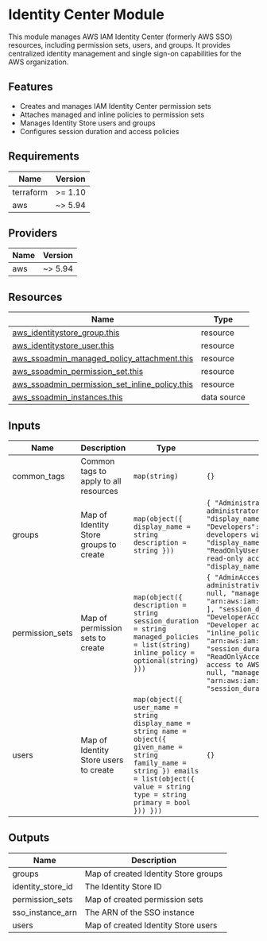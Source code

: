 # Identity Center Module

This module manages AWS IAM Identity Center (formerly AWS SSO) resources, including permission sets, users, and groups. It provides centralized identity management and single sign-on capabilities for the AWS organization.

## Features

- Creates and manages IAM Identity Center permission sets
- Attaches managed and inline policies to permission sets
- Manages Identity Store users and groups
- Configures session duration and access policies

<!-- BEGIN_TF_DOCS -->
## Requirements

| Name      | Version |
| --------- | ------- |
| terraform | >= 1.10 |
| aws       | ~> 5.94 |

## Providers

| Name | Version |
| ---- | ------- |
| aws  | ~> 5.94 |

## Resources

| Name                                                                                                                                                                | Type        |
| ------------------------------------------------------------------------------------------------------------------------------------------------------------------- | ----------- |
| [aws_identitystore_group.this](https://registry.terraform.io/providers/hashicorp/aws/latest/docs/resources/identitystore_group)                                     | resource    |
| [aws_identitystore_user.this](https://registry.terraform.io/providers/hashicorp/aws/latest/docs/resources/identitystore_user)                                       | resource    |
| [aws_ssoadmin_managed_policy_attachment.this](https://registry.terraform.io/providers/hashicorp/aws/latest/docs/resources/ssoadmin_managed_policy_attachment)       | resource    |
| [aws_ssoadmin_permission_set.this](https://registry.terraform.io/providers/hashicorp/aws/latest/docs/resources/ssoadmin_permission_set)                             | resource    |
| [aws_ssoadmin_permission_set_inline_policy.this](https://registry.terraform.io/providers/hashicorp/aws/latest/docs/resources/ssoadmin_permission_set_inline_policy) | resource    |
| [aws_ssoadmin_instances.this](https://registry.terraform.io/providers/hashicorp/aws/latest/docs/data-sources/ssoadmin_instances)                                    | data source |

## Inputs

| Name             | Description                            | Type                                                                                                                                                                                               | Default                                                                                                                                                                                                                                                                                                                                                                                                                                                                                                                                                                                                    | Required |
| ---------------- | -------------------------------------- | -------------------------------------------------------------------------------------------------------------------------------------------------------------------------------------------------- | ---------------------------------------------------------------------------------------------------------------------------------------------------------------------------------------------------------------------------------------------------------------------------------------------------------------------------------------------------------------------------------------------------------------------------------------------------------------------------------------------------------------------------------------------------------------------------------------------------------- | :------: |
| common\_tags     | Common tags to apply to all resources  | `map(string)`                                                                                                                                                                                      | `{}`                                                                                                                                                                                                                                                                                                                                                                                                                                                                                                                                                                                                       |    no    |
| groups           | Map of Identity Store groups to create | ```map(object({ display_name = string description = string }))```                                                                                                                                  | ```{ "Administrators": { "description": "System administrators with full access", "display_name": "Administrators" }, "Developers": { "description": "Application developers with limited access", "display_name": "Developers" }, "ReadOnlyUsers": { "description": "Users with read-only access to resources", "display_name": "Read-Only Users" } }```                                                                                                                                                                                                                                                  |    no    |
| permission\_sets | Map of permission sets to create       | ```map(object({ description = string session_duration = string managed_policies = list(string) inline_policy = optional(string) }))```                                                             | ```{ "AdminAccess": { "description": "Full administrative access", "inline_policy": null, "managed_policies": [ "arn:aws:iam::aws:policy/AdministratorAccess" ], "session_duration": "PT8H" }, "DeveloperAccess": { "description": "Developer access with limited permissions", "inline_policy": null, "managed_policies": [ "arn:aws:iam::aws:policy/PowerUserAccess" ], "session_duration": "PT4H" }, "ReadOnlyAccess": { "description": "Read-only access to AWS resources", "inline_policy": null, "managed_policies": [ "arn:aws:iam::aws:policy/ReadOnlyAccess" ], "session_duration": "PT2H" } }``` |    no    |
| users            | Map of Identity Store users to create  | ```map(object({ user_name = string display_name = string name = object({ given_name = string family_name = string }) emails = list(object({ value = string type = string primary = bool })) }))``` | `{}`                                                                                                                                                                                                                                                                                                                                                                                                                                                                                                                                                                                                       |    no    |

## Outputs

| Name                | Description                          |
| ------------------- | ------------------------------------ |
| groups              | Map of created Identity Store groups |
| identity\_store\_id | The Identity Store ID                |
| permission\_sets    | Map of created permission sets       |
| sso\_instance\_arn  | The ARN of the SSO instance          |
| users               | Map of created Identity Store users  |
<!-- END_TF_DOCS -->
